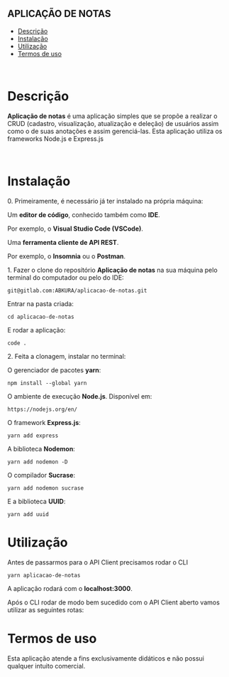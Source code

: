 ## APLICAÇÃO DE NOTAS

- [Descrição](#descrição)
- [Instalação](#instalação)
- [Utilização](#utilização)
- [Termos de uso](#termos-de-uso)

<br>

# Descrição

<p><b>Aplicação de notas</b> é uma aplicação simples que se propõe a realizar o CRUD (cadastro, visualização, atualização e deleção) de usuários assim como o de suas anotações e assim gerenciá-las. Esta aplicação utiliza os frameworks Node.js e Express.js</p>
<br>

# Instalação

<p>0. Primeiramente, é necessário já ter instalado na própria máquina:

<p> Um <b>editor de código</b>, conhecido também como <b>IDE</b>.</p> Por exemplo, o <b>Visual Studio Code (VSCode)</b>.

<p> Uma <b>ferramenta cliente de API REST</b>.</p> Por exemplo, o <b>Insomnia</b> ou o <b>Postman</b>.</p>

<p>1. Fazer o clone do reposítório <b>Aplicação de notas</b> na sua máquina pelo terminal do computador ou pelo do IDE:</p>

```
git@gitlab.com:ABKURA/aplicacao-de-notas.git
```

<p>Entrar na pasta criada:</p>

```
cd aplicacao-de-notas
```

<p>E rodar a aplicação:</p>

```
code .
```

<p>2. Feita a clonagem, instalar no terminal:</p>

O gerenciador de pacotes <b>yarn</b>:

```
npm install --global yarn
```

O ambiente de execução <b>Node.js</b>. Disponível em:

```
https://nodejs.org/en/
```

O framework <b>Express.js</b>:

```
yarn add express
```

A biblioteca <b>Nodemon</b>:

```
yarn add nodemon -D
```

O compilador <b>Sucrase</b>:

```
yarn add nodemon sucrase
```

E a biblioteca <b>UUID</b>:

```
yarn add uuid
```

# Utilização

<p>Antes de passarmos para o API Client precisamos rodar o CLI</p>

```
yarn aplicacao-de-notas
```

<p>A aplicação rodará com o <b>localhost:3000</b>.</p>

<p>Após o CLI rodar de modo bem sucedido com o API Client aberto vamos utilizar as seguintes rotas:</p>

<p></p>
<p></p>
<p></p>
<p></p>

# Termos de uso

<p>Esta aplicação atende a fins exclusivamente didáticos e não possui qualquer intuito comercial.</p>
